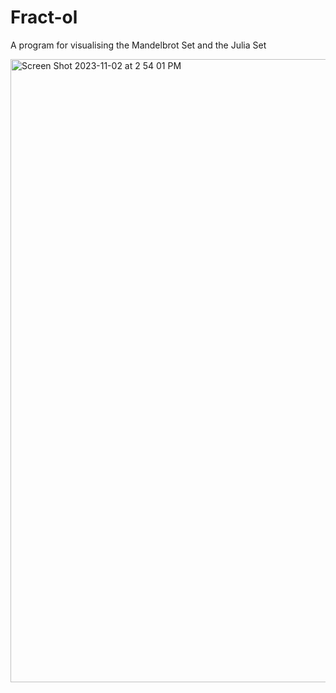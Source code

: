# Fract-ol

A program for visualising the Mandelbrot Set and the Julia Set

<img width="997" alt="Screen Shot 2023-11-02 at 2 54 01 PM" src="https://github.com/Tommob1/Fract-ol/assets/63316447/b03d450f-ca36-4625-b6ba-6e372e44f50c">

